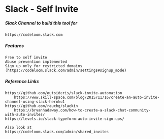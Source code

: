# Slack - Self Invite

##### Slack Channel to build this tool for

```
https://codeloom.slack.com
```

##### Features

```
Free to self invite
Abuse prevention implemented
Sign up only for restricted domains (https://codeloom.slack.com/admin/settings#signup_mode)
```

##### Reference Links

```
https://github.com/outsideris/slack-invite-automation
    https://www.skill-space.com/blog/2015/11/16/create-an-auto-invite-channel-using-slack-heroku1
https://github.com/rauchg/slackin
    https://bryanhadaway.com/how-to-create-a-slack-chat-community-with-auto-invites/
https://levels.io/slack-typeform-auto-invite-sign-ups/

Also look at
https://codeloom.slack.com/admin/shared_invites
```



